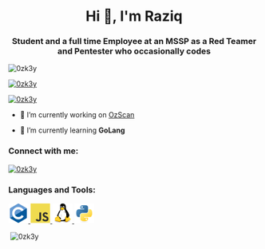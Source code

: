 <h1 align="center">Hi 👋, I'm Raziq</h1>
<h3 align="center">Student and a full time Employee at an MSSP as a Red Teamer and Pentester who occasionally codes</h3>

<p align="left"> <img src="https://komarev.com/ghpvc/?username=0zk3y&label=Profile%20views&color=0e75b6&style=flat" alt="0zk3y" /> </p>

<p align="left"> <a href="https://github.com/ryo-ma/github-profile-trophy"><img src="https://github-profile-trophy.vercel.app/?username=0zk3y" alt="0zk3y" /></a> </p>

<p align="left"> <a href="https://twitter.com/0zk3y" target="blank"><img src="https://img.shields.io/twitter/follow/0zk3y?logo=twitter&style=for-the-badge" alt="0zk3y" /></a> </p>

- 🔭 I’m currently working on [OzScan](https://github.com/0zk3y/OzScan)

- 🌱 I’m currently learning **GoLang**

<h3 align="left">Connect with me:</h3>
<p align="left">
<a href="https://twitter.com/0zk3y" target="blank"><img align="center" src="https://raw.githubusercontent.com/rahuldkjain/github-profile-readme-generator/master/src/images/icons/Social/twitter.svg" alt="0zk3y" height="30" width="40" /></a>
</p>

<h3 align="left">Languages and Tools:</h3>
<p align="left"> <a href="https://www.cprogramming.com/" target="_blank" rel="noreferrer"> <img src="https://raw.githubusercontent.com/devicons/devicon/master/icons/c/c-original.svg" alt="c" width="40" height="40"/> </a> <a href="https://developer.mozilla.org/en-US/docs/Web/JavaScript" target="_blank" rel="noreferrer"> <img src="https://raw.githubusercontent.com/devicons/devicon/master/icons/javascript/javascript-original.svg" alt="javascript" width="40" height="40"/> </a> <a href="https://www.linux.org/" target="_blank" rel="noreferrer"> <img src="https://raw.githubusercontent.com/devicons/devicon/master/icons/linux/linux-original.svg" alt="linux" width="40" height="40"/> </a> <a href="https://www.python.org" target="_blank" rel="noreferrer"> <img src="https://raw.githubusercontent.com/devicons/devicon/master/icons/python/python-original.svg" alt="python" width="40" height="40"/> </a> </p>

<p>&nbsp;<img align="center" src="https://github-readme-stats.vercel.app/api?username=0zk3y&show_icons=true&locale=en" alt="0zk3y" /></p>
